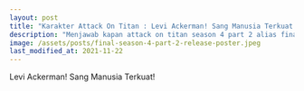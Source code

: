 ```yaml
---
layout: post
title: "Karakter Attack On Titan : Levi Ackerman! Sang Manusia Terkuat! 💪"
description: "Menjawab kapan attack on titan season 4 part 2 alias final season bagian terakhir, yaitu 9 Januari 2022. Shinzou wo Sasageyo! ⚔️"
image: /assets/posts/final-season-4-part-2-release-poster.jpeg
last_modified_at: 2021-11-22
---
```


Levi Ackerman! Sang Manusia Terkuat!
